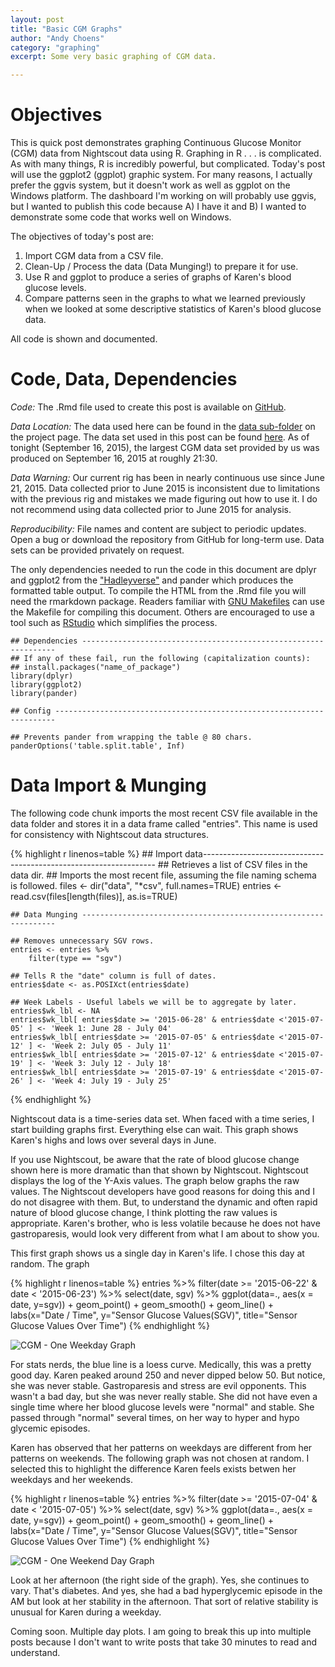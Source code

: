 ```yaml
---
layout: post
title: "Basic CGM Graphs"
author: "Andy Choens"
category: "graphing"
excerpt: Some very basic graphing of CGM data.

---
```


Objectives
==========

This is quick post demonstrates graphing Continuous Glucose Monitor
(CGM) data from Nightscout data using R. Graphing in R . . . is
complicated. As with many things, R is incredibly powerful, but
complicated. Today's post will use the ggplot2 (ggplot) graphic system.
For many reasons, I actually prefer the ggvis system, but it doesn't
work as well as ggplot on the Windows platform. The dashboard I'm
working on will probably use ggvis, but I wanted to publish this code
because A) I have it and B) I wanted to demonstrate some code that works
well on Windows.

The objectives of today's post are:

1.  Import CGM data from a CSV file.
2.  Clean-Up / Process the data (Data Munging!) to prepare it for use.
3.  Use R and ggplot to produce a series of graphs of Karen's blood
    glucose levels.
4.  Compare patterns seen in the graphs to what we learned previously
    when we looked at some descriptive statistics of Karen's blood
    glucose data.

All code is shown and documented.

Code, Data, Dependencies
========================

*Code:* The .Rmd file used to create this post is available on
[GitHub](https://github.com/Choens/blood-sugars/blob/master/2015-09-16-basic-cgm-graphs.Rmd).

*Data Location:* The data used here can be found in the [data
sub-folder](https://github.com/Choens/blood-sugars/tree/master/data) on
the project page. The data set used in this post can be found
[here](https://github.com/Choens/blood-sugars/tree/master/data). As of
tonight (September 16, 2015), the largest CGM data set provided by us
was produced on September 16, 2015 at roughly 21:30.

*Data Warning:* Our current rig has been in nearly continuous use since
June 21, 2015. Data collected prior to June 2015 is inconsistent due to
limitations with the previous rig and mistakes we made figuring out how
to use it. I do not recommend using data collected prior to June 2015
for analysis.

*Reproducibility:* File names and content are subject to periodic
updates. Open a bug or download the repository from GitHub for long-term
use. Data sets can be provided privately on request.

The only dependencies needed to run the code in this document are dplyr
and ggplot2 from the
["Hadleyverse"](https://en.wikipedia.org/wiki/Hadley_Wickham) and pander
which produces the formatted table output. To compile the HTML from the
.Rmd file you will need the rmarkdown package. Readers familiar with
[GNU
Makefiles](https://www.gnu.org/prep/standards/html_node/Makefile-Basics.html#Makefile-Basics)
can use the Makefile for compiling this document. Others are encouraged
to use a tool such as [RStudio](https://www.rstudio.com/) which
simplifies the process.

    ## Dependencies ----------------------------------------------------------------
    ## If any of these fail, run the following (capitalization counts):
    ## install.packages("name_of_package")
    library(dplyr)
    library(ggplot2)
    library(pander)

    ## Config ----------------------------------------------------------------------

    ## Prevents pander from wrapping the table @ 80 chars.
    panderOptions('table.split.table', Inf)

Data Import & Munging
=====================

The following code chunk imports the most recent CSV file available in
the data folder and stores it in a data frame called "entries". This
name is used for consistency with Nightscout data structures.

{% highlight r linenos=table %}
    ## Import data------------------------------------------------------------------
    ## Retrieves a list of CSV files in the data dir.
    ## Imports the most recent file, assuming the file naming schema is followed.
    files <- dir("data", "*csv", full.names=TRUE)
    entries <- read.csv(files[length(files)], as.is=TRUE)

    ## Data Munging ----------------------------------------------------------------

    ## Removes unnecessary SGV rows.
    entries <- entries %>%
        filter(type == "sgv")

    ## Tells R the "date" column is full of dates.
    entries$date <- as.POSIXct(entries$date)

    ## Week Labels - Useful labels we will be to aggregate by later.
    entries$wk_lbl <- NA
    entries$wk_lbl[ entries$date >= '2015-06-28' & entries$date <'2015-07-05' ] <- 'Week 1: June 28 - July 04'
    entries$wk_lbl[ entries$date >= '2015-07-05' & entries$date <'2015-07-12' ] <- 'Week 2: July 05 - July 11'
    entries$wk_lbl[ entries$date >= '2015-07-12' & entries$date <'2015-07-19' ] <- 'Week 3: July 12 - July 18'
    entries$wk_lbl[ entries$date >= '2015-07-19' & entries$date <'2015-07-26' ] <- 'Week 4: July 19 - July 25'
{% endhighlight %}
    
Nightscout data is a time-series data set. When faced with a time
series, I start building graphs first. Everything else can wait. This
graph shows Karen's highs and lows over several days in June.

If you use Nightscout, be aware that the rate of blood glucose change
shown here is more dramatic than that shown by Nightscout. Nightscout
displays the log of the Y-Axis values. The graph below graphs the raw
values. The Nightscout developers have good reasons for doing this and I
do not disagree with them. But, to understand the dynamic and often
rapid nature of blood glucose change, I think plotting the raw values is
appropriate. Karen's brother, who is less volatile because he does not
have gastroparesis, would look very different from what I am about to
show you.

This first graph shows us a single day in Karen's life. I chose this day
at random. The graph

{% highlight r linenos=table %}
    entries %>% filter(date >= '2015-06-22' & date < '2015-06-23') %>%
        select(date, sgv) %>% ggplot(data=., aes(x = date, y=sgv)) +
        geom_point() + geom_smooth() + geom_line() + labs(x="Date / Time",
        y="Sensor Glucose Values(SGV)", title="Sensor Glucose Values Over
        Time")
{% endhighlight %}
        
![CGM - One Weekday Graph]({{site.url}}/images/2015-09-16-basic-cgm-graphs/one-day-weekday-1.png)

For stats nerds, the blue line is a loess curve. Medically, this was a
pretty good day. Karen peaked around 250 and never dipped below 50. But
notice, she was never stable. Gastroparesis and stress are evil
opponents. This wasn't a bad day, but she was never really stable. She
did not have even a single time where her blood glucose levels were
"normal" and stable. She passed through "normal" several times, on her
way to hyper and hypo glycemic episodes.

Karen has observed that her patterns on weekdays are different from her
patterns on weekends. The following graph was not chosen at random. I
selected this to highlight the difference Karen feels exists betwen her
weekdays and her weekends.

{% highlight r linenos=table %}
    entries %>% filter(date >= '2015-07-04' & date < '2015-07-05') %>%
        select(date, sgv) %>% ggplot(data=., aes(x = date, y=sgv)) +
        geom_point() + geom_smooth() + geom_line() + labs(x="Date / Time",
        y="Sensor Glucose Values(SGV)", title="Sensor Glucose Values Over
        Time")
{% endhighlight %}
        
![CGM - One Weekend Day Graph]({{site.url}}/images/2015-09-16-basic-cgm-graphs/one-day-weekend-1.png)

Look at her afternoon (the right side of the graph). Yes, she continues
to vary. That's diabetes. And yes, she had a bad hyperglycemic episode
in the AM but look at her stability in the afternoon. That sort of
relative stability is unusual for Karen during a weekday.

Coming soon. Multiple day plots. I am going to break this up into
multiple posts because I don't want to write posts that take 30 minutes
to read and understand.
